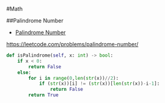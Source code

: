 #Math

##Palindrome Number

+ [Palindrome Number](#palindrome-number)

https://leetcode.com/problems/palindrome-number/

``` python
def isPalindrome(self, x: int) -> bool:
    if x < 0:
        return False
    else:
        for i in range(0,len(str(x))//2):
            if (str(x))[i] != (str(x))[len(str(x))-i-1]:
                return False
        return True
```